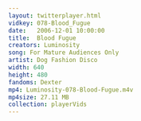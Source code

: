 ```yaml
---
layout: twitterplayer.html
vidkey: 078-Blood_Fugue
date:   2006-12-01 10:00:00
title:  Blood Fugue
creators: Luminosity
song: For Mature Audiences Only 
artist: Dog Fashion Disco
width: 640
height: 480
fandoms: Dexter
mp4: Luminosity-078-Blood-Fugue.m4v
mp4size: 27.11 MB
collection: playerVids
---
```


  <div>
  
  </div>
  